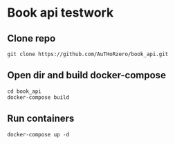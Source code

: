 # Book api testwork
## Clone repo
```
git clone https://github.com/AuTHoRzero/book_api.git
```

## Open dir and build docker-compose
```
cd book_api
docker-compose build
```

## Run containers
```
docker-compose up -d
```
